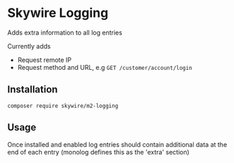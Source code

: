 # Skywire Logging

Adds extra information to all log entries

Currently adds

* Request remote IP
* Request method and URL, e.g `GET /customer/account/login`

## Installation

`composer require skywire/m2-logging`

## Usage

Once installed and enabled log entries should contain additional data at the end of each entry (monolog defines this as the 'extra' section)